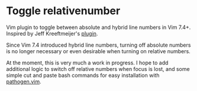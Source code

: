 Toggle relativenumber
=====================

Vim plugin to toggle between absolute and hybrid line numbers in Vim 7.4+. Inspired by Jeff Kreeftmeijer's [plugin](https://github.com/jeffkreeftmeijer/vim-numbertoggle).

Since Vim 7.4 introduced hybrid line numbers, turning off absolute numbers is no longer necessary or even desirable when turning on relative numbers.

At the moment, this is very much a work in progress. I hope to add additional logic to switch off relative numbers when focus is lost, and some simple cut and paste bash commands for easy installation with [pathogen.vim](https://github.com/tpope/vim-pathogen).
